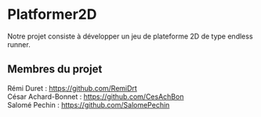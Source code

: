 # Platformer2D

Notre projet consiste à développer un jeu de plateforme 2D de type endless runner.

## Membres du projet

Rémi Duret : https://github.com/RemiDrt<br />
César Achard-Bonnet : https://github.com/CesAchBon<br />
Salomé Pechin : https://github.com/SalomePechin<br />
